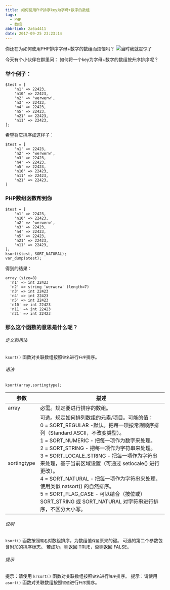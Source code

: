 ```yaml
---
title: 如何使用PHP排序key为字母+数字的数组
tags:
  - PHP
  - 数组
abbrlink: 2a6a4411
date: 2017-09-25 23:23:14
---
```

你还在为如何使用PHP排序字母+数字的数组而烦恼吗？
![当时我就震惊了](http://news.cnhubei.com/xw/sh/201506/W020150603630831593575.jpg)
<!-- more -->

今天有个小伙伴在群里问：
如何将一个key为字母+数字的数组按升序排序呢？

### 举个例子：
```
$test = [
	'n1' => 22423,
	'n10' => 22423,
	'n2' => 'werwerw',
	'n3' => 22423,
	'n4' => 22423,
	'n5' => 22423,
	'n21' => 22423,
	'n11' => 22423,
];
```
希望将它排序成这样子：
```
$test = [
	'n1' => 22423,
	'n2' => 'werwerw',
	'n3' => 22423,
	'n4' => 22423,
	'n5' => 22423,
	'n10' => 22423,
	'n11' => 22423,
	'n21' => 22423,
]
```

### PHP数组函数帮到你
```
$test = [
	'n1' => 22423,
	'n10' => 22423,
	'n2' => 'werwerw',
	'n3' => 22423,
	'n4' => 22423,
	'n5' => 22423,
	'n21' => 22423,
	'n11' => 22423,
];
ksort($test, SORT_NATURAL);
var_dump($test);
```
得到的结果：
```
array (size=8)
  'n1' => int 22423
  'n2' => string 'werwerw' (length=7)
  'n3' => int 22423
  'n4' => int 22423
  'n5' => int 22423
  'n10' => int 22423
  'n11' => int 22423
  'n21' => int 22423
```
### 那么这个函数的意思是什么呢？
###### 定义和用法
`ksort()` 函数对关联数组按照`键名`进行`升序`排序。
###### 语法
```
ksort(array,sortingtype);
```
参数 | 描述
--------- | -------------
array | 必需。规定要进行排序的数组。
sortingtype | 可选。规定如何排列数组的元素/项目。可能的值：<br/>0 = SORT_REGULAR -默认。把每一项按常规顺序排列（Standard ASCII，不改变类型）。<br/>1 = SORT_NUMERIC - 把每一项作为数字来处理。<br/>2 = SORT_STRING - 把每一项作为字符串来处理。<br/>3 = SORT_LOCALE_STRING - 把每一项作为字符串来处理，基于当前区域设置（可通过 setlocale() 进行更改）。<br/>4 = SORT_NATURAL - 把每一项作为字符串来处理，使用类似 natsort() 的自然排序。<br/>5 = SORT_FLAG_CASE - 可以结合（按位或）SORT_STRING 或 SORT_NATURAL 对字符串进行排序，不区分大小写。

###### 说明
`ksort()` 函数按照`键名`对数组排序，为数组值`保留`原来的键。
可选的第二个参数包含附加的排序标志。
若成功，则返回 TRUE，否则返回 FALSE。

###### 提示
提示：请使用 `krsort()` 函数对关联数组按照`键名`进行`降序`排序。
提示：请使用 `asort()` 函数对关联数组按照`键值`进行`升序`排序。
